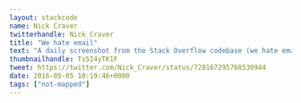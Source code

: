 ```yaml
---
layout: stackcode
name: Nick Craver
twitterhandle: Nick_Craver
title: "We hate email"
text: "A daily screenshot from the Stack Overflow codebase (we hate email). "
thumbnailhandle: Ts5I4yTK1F
tweet: https://twitter.com/Nick_Craver/status/728167295768530944
date: 2016-05-05 10:19:46+0000
tags: ["not-mapped"]
---
```

